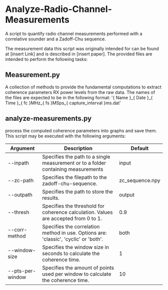 # Analyze-Radio-Channel-Measurements
A script to quantify radio channel measurements performed with a correlative sounder and a Zadoff-Chu sequence.

The measurement data this script was originally intended for can be found at [insert Link] and is described in [insert paper]. The provided files are intended to perform the following tasks:

## Measurement.py
A collection of methods to provide the fundamental computations to extract coherence parameters RX power levels from the raw data. The names of the files are expected to be in the following format: '{ Name }\_{ Date }\_{ Time }\_{ fc }MHz\_{ fs }MSps\_{ capture_interval }ms.dat'

## analyze-measurements.py
process the computed coherence parameters into graphs and save them. This script may be executed with the following arguments:

Argument | Description | Default 
--- | --- | --- 
--inpath | Specifies the path to a single measurement or to a folder containing measurements | input 
--zc-path | Specifies the filepath to the zadoff-chu-sequence. | zc_sequence.npy
--outpath | Specifies the path to store the results. | output
--thresh | Specifies the threshold for coherence calculation. Values are accepted from 0 to 1. | 0.9
--corr-method | Specifies the correlation method in use. Options are: 'classic', 'cyclic' or 'both'. | both
--window-size | Specifies the window size in seconds to calculate the coherence time. | 1
--pts-per-window | Specifies the amount of points used per window to calculate the coherence time. | 10
